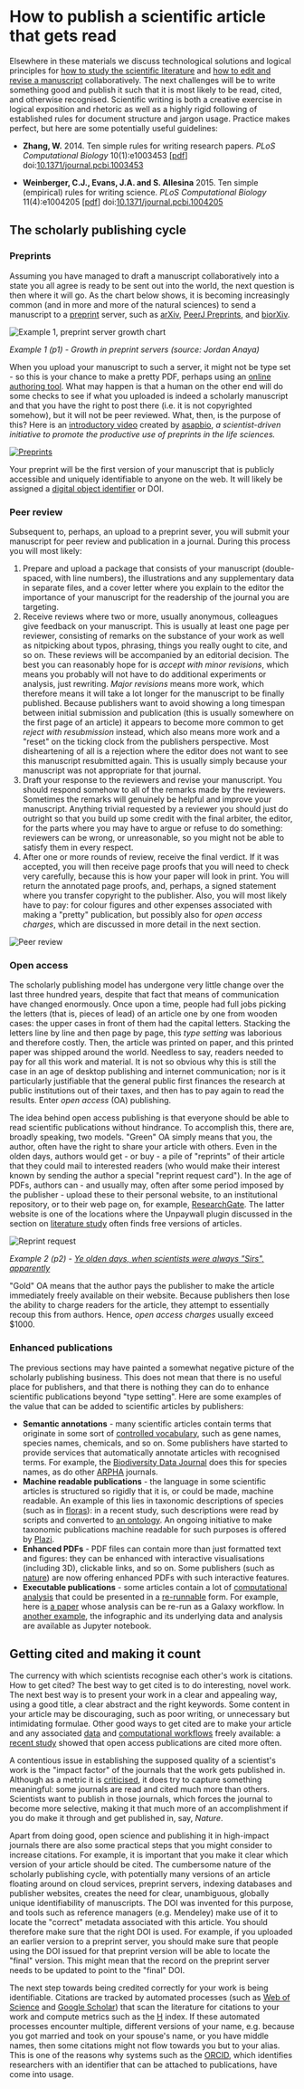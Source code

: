 How to publish a scientific article that gets read
==================================================
Elsewhere in these materials we discuss technological solutions and logical principles for [how to study the scientific literature](../LITERATURE_STUDY) and [how to edit and revise a manuscript](../VERSIONING) collaboratively. The next challenges will be to write something good and publish it such that it is most likely to be read, cited, and otherwise recognised. Scientific writing is both a creative exercise in logical exposition and rhetoric as well as a highly rigid following of established rules for document structure and jargon usage. Practice makes perfect, but here are some potentially useful guidelines:

<!-- added to Mendeley -->
- **Zhang, W.** 2014. Ten simple rules for writing research papers. _PLoS Computational Biology_ 10(1):e1003453 [[pdf](writing_research_papers.pdf)] doi:[10.1371/journal.pcbi.1003453](http://doi.org/10.1371/journal.pcbi.1003453)

<!-- added to Mendeley -->
- **Weinberger, C.J., Evans, J.A. and S. Allesina** 2015. Ten simple (empirical) rules for writing science. _PLoS Computational Biology_ 11(4):e1004205 [[pdf](writing_science.pdf)] doi:[10.1371/journal.pcbi.1004205](http://doi.org/10.1371/journal.pcbi.1004205)

The scholarly publishing cycle
------------------------------
### Preprints
Assuming you have managed to draft a manuscript collaboratively into a state you all agree is ready to be sent out into the world, the next question is then where it will go. As the chart below shows, it is becoming increasingly common (and in more and more of the natural sciences) to send a manuscript to a [preprint](https://en.wikipedia.org/wiki/Preprint) server, such as [arXiv](http://arxiv.org), [PeerJ Preprints](https://peerj.com/preprints/), and [biorXiv](http://biorxiv.org). 

<a name="p1"></a>
![Example 1, preprint server growth chart](Preprint-Growth-in-Life-Sciences.jpg)

_Example 1 (p1) - Growth in preprint servers (source: Jordan Anaya)_

When you upload your manuscript to such a server, it might not be type set - so this is your chance to make a pretty PDF, perhaps using an [online authoring tool](https://intercom.help/authorea/publish/submitting-to-biorxiv). What may happen is that a human on the other end will do some checks to see if what you uploaded is indeed a scholarly manuscript and that you have the right to post there (i.e. it is not copyrighted somehow), but it will not be peer reviewed. What, then, is the purpose of this? Here is an [introductory video](https://youtu.be/2zMgY8Dx9co) created by [asapbio](http://asapbio.org/), _a scientist-driven initiative to promote the productive use of preprints in the life sciences._

[![Preprints](https://img.youtube.com/vi/2zMgY8Dx9co/0.jpg)](https://www.youtube.com/watch?v=2zMgY8Dx9co)

Your preprint will be the first version of your manuscript that is publicly accessible and uniquely identifiable to anyone on the web. It will likely be assigned a [digital object identifier](https://en.wikipedia.org/wiki/Digital_object_identifier) or DOI.

### Peer review
Subsequent to, perhaps, an upload to a preprint sever, you will submit your manuscript for peer review and publication in a journal. During this process you will most likely:

1. Prepare and upload a package that consists of your manuscript (double-spaced, with line numbers), the illustrations and any supplementary data in separate files, and a cover letter where you explain to the editor the importance of your manuscript for the readership of the journal you are targeting.
2. Receive reviews where two or more, usually anonymous, colleagues give feedback on your manuscript. This is usually at least one page per reviewer, consisting of remarks on the substance of your work as well as nitpicking about typos, phrasing, things you really ought to cite, and so on. These reviews will be accompanied by an editorial decision. The best you can reasonably hope for is _accept with minor revisions_, which means you probably will not have to do additional experiments or analysis, just rewriting. _Major revisions_ means more work, which therefore means it will take a lot longer for the manuscript to be finally published. Because publishers want to avoid showing a long timespan between initial submission and publication (this is usually somewhere on the first page of an article) it appears to become more common to get _reject with resubmission_ instead, which also means more work and a "reset" on the ticking clock from the publishers perspective. Most disheartening of all is a rejection where the editor does not want to see this manuscript resubmitted again. This is usually simply because your manuscript was not appropriate for that journal.
3. Draft your response to the reviewers and revise your manuscript. You should respond somehow to all of the remarks made by the reviewers. Sometimes the remarks will genuinely be helpful and improve your manuscript. Anything trivial requested by a reviewer you should just do outright so that you build up some credit with the final arbiter, the editor, for the parts where you may have to argue or refuse to do something: reviewers can be wrong, or unreasonable, so you might not be able to satisfy them in every respect.
4. After one or more rounds of review, receive the final verdict. If it was accepted, you will then receive page proofs that you will need to check very carefully, because this is how your paper will look in print. You will return the annotated page proofs, and, perhaps, a signed statement where you transfer copyright to the publisher. Also, you will most likely have to pay: for colour figures and other expenses associated with making a "pretty" publication, but possibly also for _open access charges_, which are discussed in more detail in the next section.
   
<a name="p2"></a>
![Peer review](car_peer_review_comic_12.jpg)

### Open access
The scholarly publishing model has undergone very little change over the last three hundred years, despite that fact that means of communication have changed enormously. Once upon a time, people had full jobs picking the letters (that is, pieces of lead) of an article one by one from wooden cases: the upper cases in front of them had the capital letters. Stacking the letters line by line and then page by page, this _type setting_ was laborious and therefore costly. Then, the article was printed on paper, and this printed paper was shipped around the world. Needless to say, readers needed to pay for all this work and material. It is not so obvious why this is still the case in an age of desktop publishing and internet communication; nor is it particularly justifiable that the general public first finances the research at public institutions out of their taxes, and then has to pay again to read the results. Enter _open access_ (OA) publishing.

The idea behind open access publishing is that everyone should be able to read scientific publications without hindrance. To accomplish this, there are, broadly speaking, two models. "Green" OA simply means that you, the author, often have the right to share your article with others. Even in the olden days, authors would get - or buy - a pile of "reprints" of their article that they could mail to interested readers (who would make their interest known by sending the author a special "reprint request card"). In the age of PDFs, authors can - and usually may, often after some period imposed by the publisher - upload these to their personal website, to an institutional repository, or to their web page on, for example, [ResearchGate](http://ResearchGate.org). The latter website is one of the locations where the Unpaywall plugin discussed in the section on [literature study](../LITERATURE_STUDY) often finds free versions of articles.

<a name="p3"></a>
![Reprint request](Sperber_reprint_request-350x257.jpg)

_Example 2 (p2) - [Ye olden days, when scientists were always "Sirs", apparently](https://cashp.columbian.gwu.edu/good-old-days)_

"Gold" OA means that the author pays the publisher to make the article immediately freely available on their website. Because publishers then lose the ability to charge readers for the article, they attempt to essentially recoup this from authors. Hence, _open access charges_ usually exceed $1000.

### Enhanced publications
The previous sections may have painted a somewhat negative picture of the scholarly publishing business. This does not mean that there is no useful place for publishers, and that there is nothing they can do to enhance scientific publications beyond "type setting". Here are some examples of the value that can be added to scientific articles by publishers:

- **Semantic annotations** - many scientific articles contain terms that originate in some sort of [controlled vocabulary](../SEMANTICS), such as gene names, species names, chemicals, and so on. Some publishers have started to provide services that automatically annotate articles with recognised terms. For example, the [Biodiversity Data Journal](https://bdj.pensoft.net/) does this for species names, as do other [ARPHA](http://arphahub.com/about/services#Domain-specific_semantic_markup,_enhancements_and_dissemination) journals.
- **Machine readable publications** - the language in some scientific articles is structured so rigidly that it is, or could be made, machine readable. An example of this lies in taxonomic descriptions of species (such as in [floras](https://en.wikipedia.org/wiki/Flora_(publication))): in a recent study, such descriptions were read by scripts and converted to <!-- added to Mendeley --> [an ontology](http://doi.org/10.1186/s13326-016-0107-8). An ongoing initiative to make taxonomic publications machine readable for such purposes is offered by [Plazi](http://plazi.org/resources/treatmentbank/goldengate-editor/).
- **Enhanced PDFs** - PDF files can contain more than just formatted text and figures: they can be enhanced with interactive visualisations (including 3D), clickable links, and so on. Some publishers (such as [nature](http://www.nature.com/news/announcement-nature-papers-enhanced-1.13125)) are now offering enhanced PDFs with such interactive features.
- **Executable publications** - some articles contain a lot of [computational analysis](../WORKFLOWS) that could be presented in a [re-runnable](../REPRODUCIBILITY) form. For example, here is <!-- added to Mendeley --> [a paper](http://doi.org/10.1101/gr.094508.109) whose analysis can be re-run as a Galaxy workflow. In <!-- added to Mendeley --> [another example](http://doi.org/10.22541/au.149693987.70506124), the infographic and its underlying data and analysis are available as Jupyter notebook.

Getting cited and making it count
---------------------------------
The currency with which scientists recognise each other's work is citations. How to get cited? The best way to get cited is to do interesting, novel work. The next best way is to present your work in a clear and appealing way, using a good title, a clear abstract and the right keywords. Some content in your article may be discouraging, such as poor writing, or unnecessary but intimidating formulae. Other good ways to get cited are to make your article and any associated [data](../DATA_SHARING) and [computational workflows](../WORKFLOWS) freely available: a [recent study](https://figshare.com/articles/Nature_Communications_dataset/1108068) showed that open access publications are cited more often.

A contentious issue in establishing the supposed quality of a scientist's work is the "impact factor" of the journals that the work gets published in. Although as a metric it is <!-- added to Mendeley --> [criticised](http://biorxiv.org/content/early/2016/07/05/062109), it does try to capture something meaningful: some journals are read and cited much more than others. Scientists want to publish in those journals, which forces the journal to become more selective, making it that much more of an accomplishment if you do make it through and get published in, say, _Nature_.

Apart from doing good, open science and publishing it in high-impact journals there are also some practical steps that you might consider to increase citations. For example, it is important that you make it clear which version of your article should be cited. The cumbersome nature of the scholarly publishing cycle, with potentially many versions of an article floating around on cloud services, preprint servers, indexing databases and publisher websites, creates the need for clear, unambiguous, globally unique identifiability of manuscripts. The DOI was invented for this purpose, and tools such as reference managers (e.g. Mendeley) make use of it to locate the "correct" metadata associated with this article. You should therefore make sure that the right DOI is used. For example, if you uploaded an earlier version to a preprint server, you should make sure that people using the DOI issued for that preprint version will be able to locate the "final" version. This might mean that the record on the preprint server needs to be updated to point to the "final" DOI. 

The next step towards being credited correctly for your work is being identifiable. Citations are tracked by automated processes (such as [Web of Science](http://ipscience.thomsonreuters.com/product/web-of-science/) and [Google Scholar](http://scholar.google.com)) that scan the literature for citations to your work and compute metrics such as the [H](https://en.wikipedia.org/wiki/H-index) index. If these automated processes encounter multiple, different versions of your name, e.g. because you got married and took on your spouse's name, or you have middle names, then some citations might not flow towards you but to your alias. This is one of the reasons why systems such as the [ORCID](https://en.wikipedia.org/wiki/ORCID), which identifies researchers with an identifier that can be attached to publications, have come into usage.

